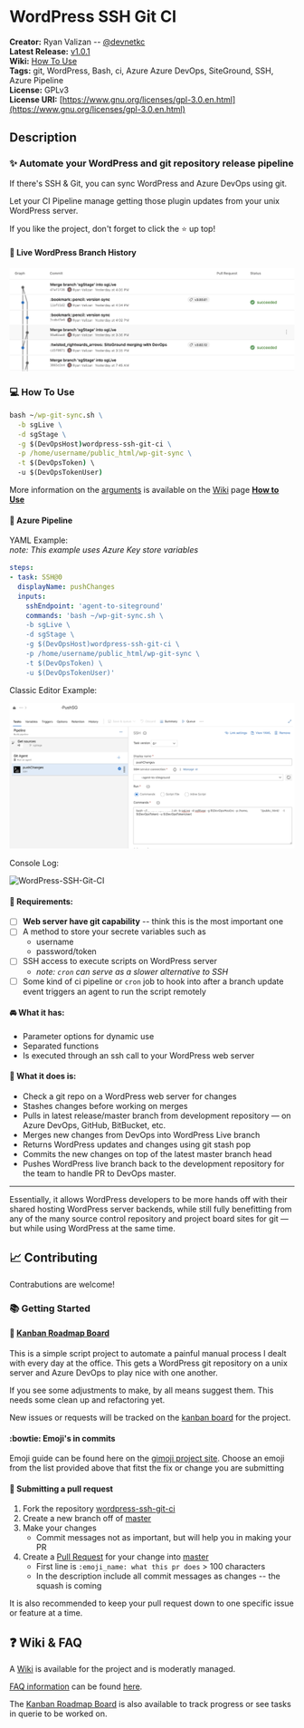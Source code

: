 # WordPress SSH Git CI

**Creator:** Ryan Valizan -- [@devnetkc](https://github.com/devnetkc)  
**Latest Release:** [v1.0.1](https://github.com/devnetkc/wordpress-ssh-git-ci/releases/tag/v1.0.1)  
**Wiki:** [How To Use](https://github.com/devnetkc/wordpress-ssh-git-ci/wiki)  
**Tags:** git, WordPress, Bash, ci, Azure Azure DevOps, SiteGround, SSH, Azure Pipeline  
**License:** GPLv3  
**License URI:** [https://www.gnu.org/licenses/gpl-3.0.en.html](https://www.gnu.org/licenses/gpl-3.0.en.html)  

## Description

### ✨ Automate your WordPress and git repository release pipeline

If there's SSH & Git, you can sync WordPress and Azure DevOps using git.

Let your CI Pipeline manage getting those plugin updates from your unix WordPress server.  

If you like the project, don't forget to click the ⭐ up top!

#### 🔴 Live WordPress Branch History

![AzureHistory](https://raw.githubusercontent.com/devnetkc/readme-assets/master/Images/WordPress-commit-history.png)

### 💻 How To Use

````cmd
bash ~/wp-git-sync.sh \
  -b sgLive \
  -d sgStage \
  -g $(DevOpsHost)wordpress-ssh-git-ci \
  -p /home/username/public_html/wp-git-sync \
  -t $(DevOpsToken) \
  -u $(DevOpsTokenUser)
````

More information on the [arguments](https://github.com/devnetkc/wordpress-ssh-git-ci/wiki/How-To-Use#arguments) is available on the [Wiki](https://github.com/devnetkc/wordpress-ssh-git-ci/wiki) page [__How to Use__](https://github.com/devnetkc/wordpress-ssh-git-ci/wiki/How-To-Use)

#### 🔧 Azure Pipeline

YAML Example:  
*note: This example uses Azure Key store variables*

````yaml
steps:
- task: SSH@0
  displayName: pushChanges
  inputs:
    sshEndpoint: 'agent-to-siteground'
    commands: 'bash ~/wp-git-sync.sh \
    -b sgLive \
    -d sgStage \
    -g $(DevOpsHost)wordpress-ssh-git-ci \
    -p /home/username/public_html/wp-git-sync \
    -t $(DevOpsToken) \
    -u $(DevOpsTokenUser)'
````

Classic Editor Example:

![PipelineScreen](https://raw.githubusercontent.com/devnetkc/readme-assets/master/Images/Azure-Pipeline-Example.png)

Console Log:

![WordPress-SSH-Git-CI](https://user-images.githubusercontent.com/26221344/91645717-0eae4d80-ea0d-11ea-81d9-b1e072766767.png)

<!-- markdownlint-disable -->
#### 🔲 Requirements:
<!-- markdownlint-restore -->

- [ ] **Web server have git capability** -- think this is the most important one
- [ ] A method to store your secrete variables such as
  - username
  - password/token
- [ ] SSH access to execute scripts on WordPress server
  - *note: `cron` can serve as a slower alternative to SSH*
- [ ] Some kind of ci pipeline or `cron` job to hook into after a branch update event triggers an agent to run the script remotely

<!-- markdownlint-disable -->
#### 🚘 What it has:
<!-- markdownlint-restore -->

- Parameter options for dynamic use
- Separated functions
- Is executed through an ssh call to your WordPress web server

<!-- markdownlint-disable -->
#### 🚗 What it does is:
<!-- markdownlint-restore -->

- Check a git repo on a WordPress web server for changes
- Stashes changes before working on merges
- Pulls in latest release/master branch from development repository — on Azure DevOps, GitHub, BitBucket, etc.
- Merges new changes from DevOps into WordPress Live branch
- Returns WordPress updates and changes using git stash pop
- Commits the new changes on top of the latest master branch head
- Pushes WordPress live branch back to the development repository for the team to handle PR to DevOps master.

---

Essentially, it allows WordPress developers to be more hands off with their shared hosting WordPress server backends, while still fully benefitting from any of the many source control repository and project board sites for git — but while using WordPress at the same time.

## 📈 Contributing

Contrabutions are welcome!

### 📚 Getting Started

#### 📌 [Kanban Roadmap Board](https://github.com/devnetkc/wordpress-ssh-git-ci/projects/1)

This is a simple script project to automate a painful manual process I dealt with every day at the office. This gets a WordPress git repository on a unix server and Azure DevOps to play nice with one another.

If you see some adjustments to make, by all means suggest them.  This needs some clean up and refactoring yet.

New issues or requests will be tracked on the [kanban board](https://github.com/devnetkc/wordpress-ssh-git-ci/projects/1) for the project.

#### :bowtie: Emoji's in commits

Emoji guide can be found here on the [gimoji project site](https://gitmoji.carloscuesta.me/).  Choose an emoji from the list provided above that fitst the fix or change you are submitting

#### 🔀 Submitting a pull request

1) Fork the repository [wordpress-ssh-git-ci](https://github.com/devnetkc/wordpress-ssh-git-ci)
2) Create a new branch off of [master](https://github.com/devnetkc/wordpress-ssh-git-ci/tree/master)
3) Make your changes
   - Commit messages not as important, but will help you in making your PR
4) Create a [Pull Request](https://github.com/devnetkc/wordpress-ssh-git-ci/pulls) for your change into [master](https://github.com/devnetkc/wordpress-ssh-git-ci/tree/master)
   - First line is `:emoji_name: what this pr does` > 100 characters
   - In the description include all commit messages as changes -- the squash is coming

It is also recommended to keep your pull request down to one specific issue or feature at a time.

## ❓ Wiki & FAQ

A [Wiki](https://github.com/devnetkc/wordpress-ssh-git-ci/wiki/) is available for the project and is moderatly managed.

[FAQ information](https://github.com/devnetkc/wordpress-ssh-git-ci/wiki/FAQ) can be found [here](https://github.com/devnetkc/wordpress-ssh-git-ci/wiki/FAQ).

The [Kanban Roadmap Board](https://github.com/devnetkc/wordpress-ssh-git-ci/projects/1) is also available to track progress or see tasks in querie to be worked on.
